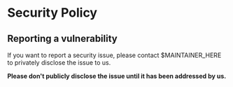 # Security Policy

## Reporting a vulnerability

If you want to report a security issue, please contact $MAINTAINER_HERE to privately disclose the issue to us.

**Please don't publicly disclose the issue until it has been addressed by us.**
